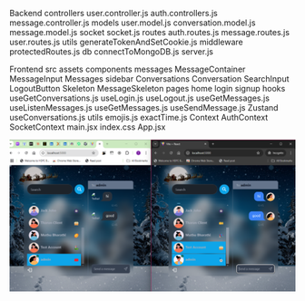 Backend
  controllers
    user.controller.js
    auth.controllers.js
    message.controller.js
  models
    user.model.js
    conversation.model.js
    message.model.js
  socket
    socket.js
  routes
    auth.routes.js
    message.routes.js
    user.routes.js
  utils
    generateTokenAndSetCookie.js
  middleware
    protectedRoutes.js
  db
    connectToMongoDB.js
  server.js


Frontend
  src
    assets
    components
      messages
        MessageContainer
        MessageInput
        Messages
      sidebar
        Conversations
        Conversation
        SearchInput
        LogoutButton
      Skeleton
        MessageSkeleton
    pages
      home
      login
      signup
    hooks
      useGetConversations.js
      useLogin.js
      useLogout.js
      useGetMessages.js
      useListenMessages.js
      useGetMessages.js
      useSendMessage.js
    Zustand
      useConversations.js
    utils
      emojis.js
      exactTime.js
    Context
      AuthContext
      SocketContext
    main.jsx
    index.css
    App.jsx
    


  ![alt text](image.png)
